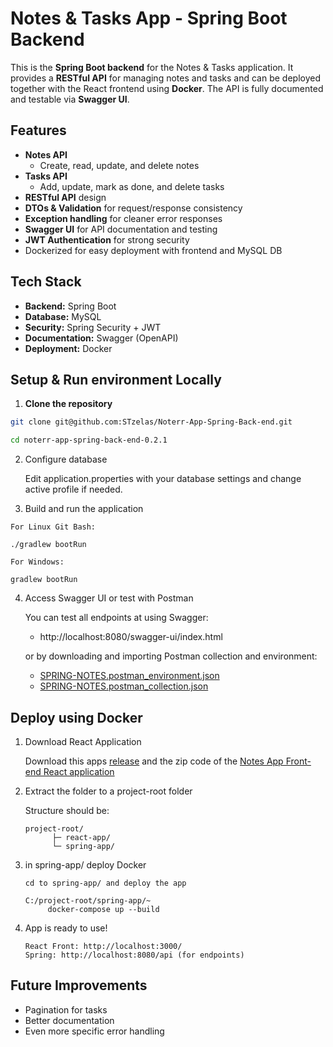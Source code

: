 # Notes & Tasks App - Spring Boot Backend

This is the **Spring Boot backend** for the Notes & Tasks application. It provides a **RESTful API** for managing notes and tasks and can be deployed together with the React frontend using **Docker**.
The API is fully documented and testable via **Swagger UI**. 


## Features

- **Notes API**
  - Create, read, update, and delete notes  
- **Tasks API**
  - Add, update, mark as done, and delete tasks 
- **RESTful API** design  
- **DTOs & Validation** for request/response consistency  
- **Exception handling** for cleaner error responses
- **Swagger UI** for API documentation and testing 
- **JWT Authentication** for strong security  
- Dockerized for easy deployment with frontend and MySQL DB  


## Tech Stack

- **Backend:** Spring Boot  
- **Database:** MySQL
- **Security:** Spring Security + JWT
- **Documentation:** Swagger (OpenAPI)
- **Deployment:** Docker

## Setup & Run environment Locally

1. **Clone the repository**

```bash
git clone git@github.com:STzelas/Noterr-App-Spring-Back-end.git

cd noterr-app-spring-back-end-0.2.1
```

2. Configure database
    
    Edit application.properties with your database settings and change active profile if needed.

3. Build and run the application

```
For Linux Git Bash:

./gradlew bootRun

For Windows:

gradlew bootRun
```

4. Access Swagger UI or test with Postman

   You can test all endpoints at using Swagger:
   - http://localhost:8080/swagger-ui/index.html
   

   or by downloading and importing Postman collection and environment:
   - [SPRING-NOTES.postman_environment.json](https://github.com/user-attachments/files/21970909/SPRING-NOTES.postman_environment.json)
   - [SPRING-NOTES.postman_collection.json](https://github.com/user-attachments/files/21970908/SPRING-NOTES.postman_collection.json)

## Deploy using Docker

1. Download React Application

    Download this apps [release](https://github.com/STzelas/Noterr-App-Spring-Back-end/releases/tag/v0.2.1) and the zip code of the [Notes App Front-end React application](https://github.com/STzelas/Noterr-App-React-Front-end)

2. Extract the folder to a project-root folder

    Structure should be:
    ```
    project-root/
          ├─ react-app/
          └─ spring-app/

3. in spring-app/ deploy Docker

   ```
   cd to spring-app/ and deploy the app
   
   C:/project-root/spring-app/~
        docker-compose up --build
   ```

4. App is ready to use!

   ```
   React Front: http://localhost:3000/
   Spring: http://localhost:8080/api (for endpoints)
   ```

## Future Improvements

- Pagination for tasks
- Better documentation
- Even more specific error handling 


